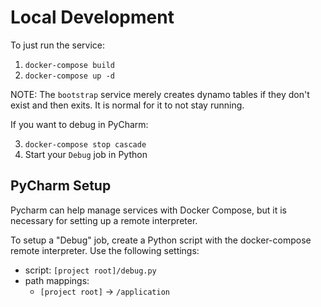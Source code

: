 # Local Development

To just run the service:

1. `docker-compose build`
2. `docker-compose up -d`

NOTE: The `bootstrap` service merely creates dynamo tables if they don't
 exist and then exits. It is normal for it to not stay running.

If you want to debug in PyCharm:

3. `docker-compose stop cascade`
4. Start your `Debug` job in Python 

## PyCharm Setup

Pycharm can help manage services with Docker Compose, but it is necessary for
 setting up a remote interpreter.

To setup a "Debug" job, create a Python script with the docker-compose remote
 interpreter. Use the following settings:
  - script: `[project root]/debug.py`
  - path mappings:
    - `[project root]` -> `/application`
